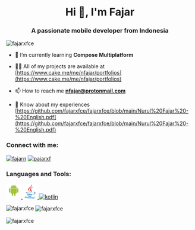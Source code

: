 <h1 align="center">Hi 👋, I'm Fajar</h1>
<h3 align="center">A passionate mobile developer from Indonesia</h3>

<p align="left"> <img src="https://komarev.com/ghpvc/?username=fajarxfce&label=Profile%20views&color=0e75b6&style=flat" alt="fajarxfce" /> </p>

- 🌱 I’m currently learning **Compose Multiplatform**

- 👨‍💻 All of my projects are available at [https://www.cake.me/me/nfajar/portfolios](https://www.cake.me/me/nfajar/portfolios)

- 📫 How to reach me **nfajar@protonmail.com**

- 📄 Know about my experiences [https://github.com/fajarxfce/fajarxfce/blob/main/Nurul%20Fajar%20-%20English.pdf](https://github.com/fajarxfce/fajarxfce/blob/main/Nurul%20Fajar%20-%20English.pdf)

<h3 align="left">Connect with me:</h3>
<p align="left">
<a href="https://linkedin.com/in/fajarn" target="blank"><img align="center" src="https://raw.githubusercontent.com/rahuldkjain/github-profile-readme-generator/master/src/images/icons/Social/linked-in-alt.svg" alt="fajarn" height="30" width="40" /></a>
<a href="https://instagram.com/pajarxf" target="blank"><img align="center" src="https://raw.githubusercontent.com/rahuldkjain/github-profile-readme-generator/master/src/images/icons/Social/instagram.svg" alt="pajarxf" height="30" width="40" /></a>
</p>

<h3 align="left">Languages and Tools:</h3>
<p align="left"> <a href="https://developer.android.com" target="_blank" rel="noreferrer"> <img src="https://raw.githubusercontent.com/devicons/devicon/master/icons/android/android-original-wordmark.svg" alt="android" width="40" height="40"/> </a> <a href="https://www.java.com" target="_blank" rel="noreferrer"> <img src="https://raw.githubusercontent.com/devicons/devicon/master/icons/java/java-original.svg" alt="java" width="40" height="40"/> </a> <a href="https://kotlinlang.org" target="_blank" rel="noreferrer"> <img src="https://www.vectorlogo.zone/logos/kotlinlang/kotlinlang-icon.svg" alt="kotlin" width="40" height="40"/> </a> </p>

<p><img align="left" src="https://github-readme-stats.vercel.app/api/top-langs?username=fajarxfce&show_icons=true&locale=en&layout=compact" alt="fajarxfce" /></p>

<p>&nbsp;<img align="center" src="https://github-readme-stats.vercel.app/api?username=fajarxfce&show_icons=true&locale=en" alt="fajarxfce" /></p>

<p><img align="center" src="https://github-readme-streak-stats.herokuapp.com/?user=fajarxfce&" alt="fajarxfce" /></p>

